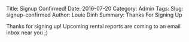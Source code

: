 Title: Signup Confirmed!
Date: 2016-07-20
Category: Admin
Tags: 
Slug: signup-confirmed
Author: Louie Dinh
Summary: Thanks For Signing Up

Thanks for signing up! Upcoming rental reports are coming to an email inbox near you ;)
